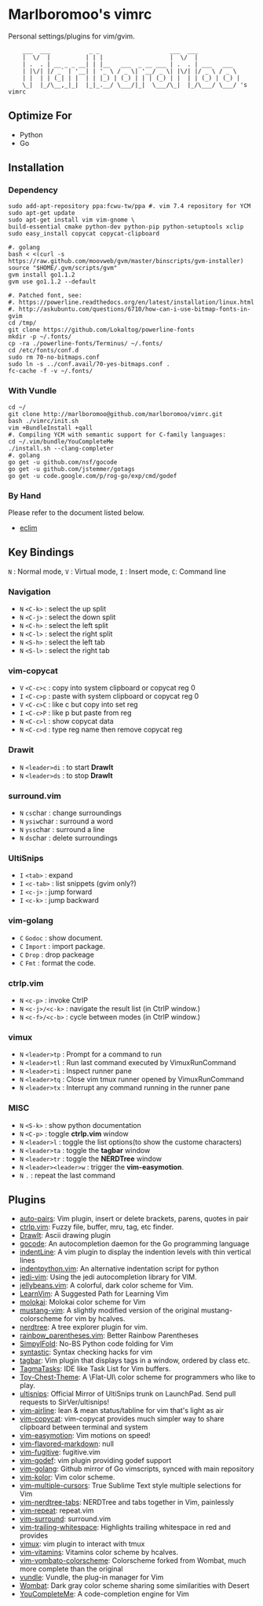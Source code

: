 # Marlboromoo's vimrc
Personal settings/plugins for vim/gvim.

```
    ___  ___           _ _                    ___  ___
    |  \/  |          | | |                   |  \/  |
    | .  . | __ _ _ __| | |__   ___  _ __ ___ | .  . | ___   ___
    | |\/| |/ _` | '__| | '_ \ / _ \| '__/ _ \| |\/| |/ _ \ / _ \
    | |  | | (_| | |  | | |_) | (_) | | | (_) | |  | | (_) | (_) |
    \_|  |_/\__,_|_|  |_|_.__/ \___/|_|  \___/\_|  |_/\___/ \___/ 's vimrc

```
## Optimize For
 - Python
 - Go

## Installation

### Dependency
```
sudo add-apt-repository ppa:fcwu-tw/ppa #. vim 7.4 repository for YCM
sudo apt-get update
sudo apt-get install vim vim-gnome \
build-essential cmake python-dev python-pip python-setuptools xclip
sudo easy_install copycat copycat-clipboard

#. golang
bash < <(curl -s https://raw.github.com/moovweb/gvm/master/binscripts/gvm-installer)
source "$HOME/.gvm/scripts/gvm"
gvm install go1.1.2
gvm use go1.1.2 --default

#. Patched font, see: 
#. https://powerline.readthedocs.org/en/latest/installation/linux.html
#. http://askubuntu.com/questions/6710/how-can-i-use-bitmap-fonts-in-gvim
cd /tmp/
git clone https://github.com/Lokaltog/powerline-fonts
mkdir -p ~/.fonts/
cp -ra ./powerline-fonts/Terminus/ ~/.fonts/
cd /etc/fonts/conf.d
sudo rm 70-no-bitmaps.conf
sudo ln -s ../conf.avail/70-yes-bitmaps.conf .
fc-cache -f -v ~/.fonts/

```

### With Vundle
```
cd ~/
git clone http://marlboromoo@github.com/marlboromoo/vimrc.git
bash ./vimrc/init.sh
vim +BundleInstall +qall
#. Compiling YCM with semantic support for C-family languages:
cd ~/.vim/bundle/YouCompleteMe
./install.sh --clang-completer
#. golang
go get -u github.com/nsf/gocode
go get -u github.com/jstemmer/gotags
go get -u code.google.com/p/rog-go/exp/cmd/godef
```

### By Hand
Please refer to the document listed below.
* [eclim](http://eclim.org/)

## Key Bindings
`N` : Normal mode, `V` : Virtual mode, `I` : Insert mode, `C`: Command line

### Navigation
 - `N` `<C-k>` : select the up split
 - `N` `<C-j>` : select the down split
 - `N` `<C-h>` : select the left split
 - `N` `<C-l>` : select the right split
 - `N` `<S-h>` : select the left tab
 - `N` `<S-l>` : select the right tab

### vim-copycat
 - `V` `<C-c>c` : copy into system clipboard or copycat reg 0
 - `I` `<C-c>p` : paste with system clipboard or copycat reg 0
 - `V` `<C-c>C` : like <C-c>c but copy into set reg
 - `I` `<C-c>P` : like <C-c>p but paste from reg
 - `N` `<C-c>l` : show copycat data
 - `N` `<C-c>d` : type reg name then remove copycat reg

### Drawit
 - `N` `<leader>di` : to start **DrawIt**
 - `N` `<leader>ds` : to stop **DrawIt**

### surround.vim
 - `N` `cs`char : change surroundings
 - `N` `ysiw`char : surround a word
 - `N` `yss`char : surround a line
 - `N` `ds`char : delete surroundings

### UltiSnips
 - `I` `<tab>` : expand
 - `I` `<c-tab>` : list snippets (gvim only?)
 - `I` `<c-j>` : jump forward
 - `I` `<c-k>` : jump backward

### vim-golang
 -  `C` `Godoc` : show document.
 -  `C` `Import` : import package.
 -  `C` `Drop` : drop packeage
 -  `C` `Fmt` : format the code.

### ctrlp.vim
 - `N` `<c-p>` : invoke CtrlP
 - `N` `<c-j>/<c-k>` : navigate the result list (in CtrlP window.)
 - `N` `<c-f>/<c-b>` : cycle between modes (in CtrlP window.)

### vimux
 - `N` `<leader>tp` : Prompt for a command to run
 - `N` `<leader>tl` : Run last command executed by VimuxRunCommand
 - `N` `<leader>ti` : Inspect runner pane
 - `N` `<leader>tq` : Close vim tmux runner opened by VimuxRunCommand
 - `N` `<leader>tx` : Interrupt any command running in the runner pane

### MISC
 - `N` `<S-k>` : show python documentation
 - `N` `<C-p>` : toggle **ctrlp.vim** window
 - `N` `<leader>l` : toggle the list options(to show the custome characters)
 - `N` `<leader>ta` : toggle the **tagbar** window
 - `N` `<leader>tr` : toggle the **NERDTree** window
 - `N` `<leader><leader>w` : trigger the **vim-easymotion**.
 - `N` `.` : repeat the last command

## Plugins
* [auto-pairs](https://github.com/jiangmiao/auto-pairs): Vim plugin, insert or delete brackets, parens, quotes in pair
* [ctrlp.vim](https://github.com/kien/ctrlp.vim): Fuzzy file, buffer, mru, tag, etc finder.
* [DrawIt](https://github.com/vim-scripts/DrawIt): Ascii drawing plugin
* [gocode](https://github.com/nsf/gocode): An autocompletion daemon for the Go programming language
* [indentLine](https://github.com/Yggdroot/indentLine): A vim plugin to display the indention levels with thin vertical lines
* [indentpython.vim](https://github.com/vim-scripts/indentpython.vim): An alternative indentation script for python
* [jedi-vim](https://github.com/davidhalter/jedi-vim): Using the jedi autocompletion library for VIM.
* [jellybeans.vim](https://github.com/nanotech/jellybeans.vim): A colorful, dark color scheme for Vim.
* [LearnVim](https://github.com/dahu/LearnVim): A Suggested Path for Learning Vim
* [molokai](https://github.com/tomasr/molokai): Molokai color scheme for Vim
* [mustang-vim](https://github.com/marlboromoo/mustang-vim): A slightly modified version of the original mustang-colorscheme for vim by hcalves.
* [nerdtree](https://github.com/scrooloose/nerdtree): A tree explorer plugin for vim.
* [rainbow_parentheses.vim](https://github.com/kien/rainbow_parentheses.vim): Better Rainbow Parentheses
* [SimpylFold](https://github.com/tmhedberg/SimpylFold): No-BS Python code folding for Vim
* [syntastic](https://github.com/scrooloose/syntastic): Syntax checking hacks for vim
* [tagbar](https://github.com/majutsushi/tagbar): Vim plugin that displays tags in a window, ordered by class etc.
* [TagmaTasks](https://github.com/vim-scripts/TagmaTasks): IDE like Task List for Vim buffers.
* [Toy-Chest-Theme](https://github.com/marlboromoo/Toy-Chest-Theme): A \Flat-UI\ color scheme for programmers who like to play.
* [ultisnips](https://github.com/SirVer/ultisnips): Official Mirror of UltiSnips trunk on LaunchPad. Send pull requests to SirVer/ultisnips!
* [vim-airline](https://github.com/bling/vim-airline): lean & mean status/tabline for vim that's light as air
* [vim-copycat](https://github.com/marlboromoo/vim-copycat): vim-copycat provides much simpler way to share clipboard between terminal and system
* [vim-easymotion](https://github.com/Lokaltog/vim-easymotion): Vim motions on speed!
* [vim-flavored-markdown](https://github.com/jtratner/vim-flavored-markdown): null
* [vim-fugitive](https://github.com/tpope/vim-fugitive): fugitive.vim
* [vim-godef](https://github.com/dgryski/vim-godef): vim plugin providing godef support
* [vim-golang](https://github.com/jnwhiteh/vim-golang): Github mirror of Go vimscripts, synced with main repository
* [vim-kolor](https://github.com/zeis/vim-kolor): Vim color scheme.
* [vim-multiple-cursors](https://github.com/terryma/vim-multiple-cursors): True Sublime Text style multiple selections for Vim
* [vim-nerdtree-tabs](https://github.com/jistr/vim-nerdtree-tabs): NERDTree and tabs together in Vim, painlessly
* [vim-repeat](https://github.com/tpope/vim-repeat): repeat.vim
* [vim-surround](https://github.com/tpope/vim-surround): surround.vim
* [vim-trailing-whitespace](https://github.com/bronson/vim-trailing-whitespace): Highlights trailing whitespace in red and provides
* [vimux](https://github.com/benmills/vimux): vim plugin to interact with tmux
* [vim-vitamins](https://github.com/marlboromoo/vim-vitamins): Vitamins color scheme by hcalves.
* [vim-vombato-colorscheme](https://github.com/molok/vim-vombato-colorscheme): Colorscheme forked from Wombat, much more complete than the original
* [vundle](https://github.com/gmarik/vundle): Vundle, the plug-in manager for Vim
* [Wombat](https://github.com/vim-scripts/Wombat): Dark gray color scheme sharing some similarities with Desert
* [YouCompleteMe](https://github.com/Valloric/YouCompleteMe): A code-completion engine for Vim
